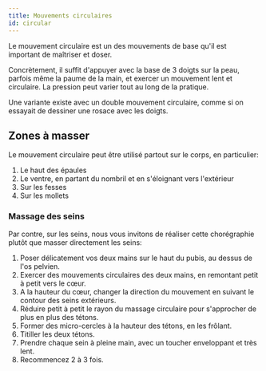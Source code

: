 ```yaml
---
title: Mouvements circulaires
id: circular
---
```


Le mouvement circulaire est un des mouvements de base qu'il est important de maîtriser et doser.

Concrètement, il suffit d'appuyer avec la base de 3 doigts sur la peau, parfois même la paume de la main, et exercer un mouvement lent et circulaire. La pression peut varier tout au long de la pratique.

Une variante existe avec un double mouvement circulaire, comme si on essayait de dessiner une rosace avec les doigts.

## Zones à masser

Le mouvement circulaire peut être utilisé partout sur le corps, en particulier:

1. Le haut des épaules
1. Le ventre, en partant du nombril et en s'éloignant vers l'extérieur
1. Sur les fesses
1. Sur les mollets

### Massage des seins

Par contre, sur les seins, nous vous invitons de réaliser cette chorégraphie plutôt que masser directement les seins:

1. Poser délicatement vos deux mains sur le haut du pubis, au dessus de l'os pelvien.
1. Exercer des mouvements circulaires des deux mains, en remontant petit à petit vers le cœur.
1. A la hauteur du cœur, changer la direction du mouvement en suivant le contour des seins extérieurs.
1. Réduire petit à petit le rayon du massage circulaire pour s'approcher de plus en plus des tétons.
1. Former des micro-cercles à la hauteur des tétons, en les frôlant.
1. Titiller les deux tétons.
1. Prendre chaque sein à pleine main, avec un toucher enveloppant et très lent.
1. Recommencez 2 à 3 fois.
